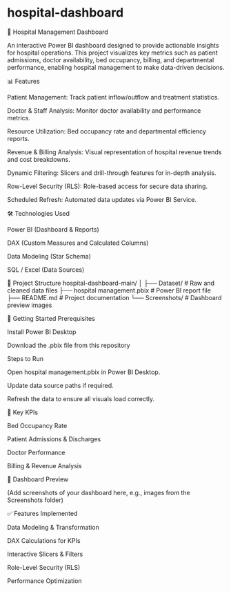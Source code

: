 # hospital-dashboard
🏥 Hospital Management Dashboard

An interactive Power BI dashboard designed to provide actionable insights for hospital operations. This project visualizes key metrics such as patient admissions, doctor availability, bed occupancy, billing, and departmental performance, enabling hospital management to make data-driven decisions.

📊 Features

Patient Management: Track patient inflow/outflow and treatment statistics.

Doctor & Staff Analysis: Monitor doctor availability and performance metrics.

Resource Utilization: Bed occupancy rate and departmental efficiency reports.

Revenue & Billing Analysis: Visual representation of hospital revenue trends and cost breakdowns.

Dynamic Filtering: Slicers and drill-through features for in-depth analysis.

Row-Level Security (RLS): Role-based access for secure data sharing.

Scheduled Refresh: Automated data updates via Power BI Service.

🛠 Technologies Used

Power BI (Dashboard & Reports)

DAX (Custom Measures and Calculated Columns)

Data Modeling (Star Schema)

SQL / Excel (Data Sources)

📂 Project Structure
hospital-dashboard-main/
│
├── Dataset/                 # Raw and cleaned data files
├── hospital management.pbix # Power BI report file
├── README.md                # Project documentation
└── Screenshots/             # Dashboard preview images

🚀 Getting Started
Prerequisites

Install Power BI Desktop

Download the .pbix file from this repository

Steps to Run

Open hospital management.pbix in Power BI Desktop.

Update data source paths if required.

Refresh the data to ensure all visuals load correctly.

📌 Key KPIs

Bed Occupancy Rate

Patient Admissions & Discharges

Doctor Performance

Billing & Revenue Analysis

📸 Dashboard Preview

(Add screenshots of your dashboard here, e.g., images from the Screenshots folder)

✅ Features Implemented

Data Modeling & Transformation

DAX Calculations for KPIs

Interactive Slicers & Filters

Role-Level Security (RLS)

Performance Optimization
